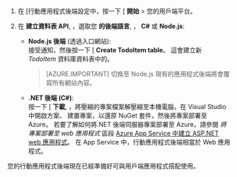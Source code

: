 
1. 在 [行動應用程式後端設定中，按一下 [ **開始** > 您的用戶端平台。 

2. 在 **建立資料表 API**, ，選取您 **的後端語言**, ， **C#** 或 **Node.js**:

    + **Node.js 後端** (透過入口網站):  
    接受通知，然後按一下 [ **Create TodoItem table**。 這會建立新 *TodoItem* 資料庫資料表中的。
     
        >[AZURE.IMPORTANT] 切換至 Node.js 現有的應用程式後端將會覆寫所有網站內容。

    + **.NET 後端 (C#)**:  
    按一下 [ **下載**, ，將壓縮的專案檔案解壓縮至本機電腦，在 Visual Studio 中開啟方案、 建置專案，以還原 NuGet 套件，然後將專案部署至 Azure。 若要了解如何將.NET 後端伺服器專案部署至 Azure，請參閱 *將專案部署至 web 應用程式* 區段  [Azure App Service 中建立 ASP.NET web 應用程式](../articles/app-service-web/web-sites-dotnet-get-started.md#deploy-the-project-to-the-web-app)。 在 App Service 中，行動應用程式後端相當於 Web 應用程式。
     
您的行動應用程式後端現在已經準備好可與用戶端應用程式搭配使用。

